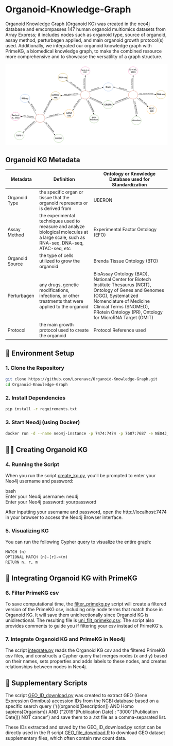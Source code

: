 # Organoid-Knowledge-Graph

Organoid Knowledge Graph (Organoid KG) was created in the neo4j database and emcompasses 147 human organoid multiomics datasets from Array Express; it includes nodes such as organoid type, source of organoid, assay method, perturbagen applied, and main organoid growth protocol(s) used. Additionally, we integrated our organoid knowledge graph with PrimeKG, a biomedical knowledge graph, to make the combined resource more comprehensive and to showcase the versatility of a graph structure. 

![Alt text](https://github.com/Lorenavc/Organoid-Knowledge-Graph/blob/main/images/Organoid%20KG%20example%20nodes.png)

## Organoid KG Metadata 

  | Metadata       | Definition      | Ontology or Knowledge Database used for Standardization       |
|------------------|--------------------|-------------------------------|
| Organoid Type         | the specific organ or tissue that the organoid represents or is derived from   | UBERON |
| Assay Method | the experimental techniques used to measure and analyze biological molecules at a large scale, such as RNA-seq, DNA-seq, ATAC-seq, etc        | Experimental Factor Ontology (EFO) |
| Organoid Source      | the type of cells utilized to grow the organoid  | Brenda Tissue Ontology (BTO) |
| Perturbagen | any drugs, genetic modifications, infections, or other treatments that were applied to the organoid | BioAssay Ontology (BAO), National Center for Biotech Institute Thesaurus (NCIT), Ontology of Genes and Genomes (OGG), Systematized Nomenclature of Medicine Clinical Terms (SNOMED), PRotein Ontology (PR), Ontology for MicroRNA Target (OMIT)  |
| Protocol | the main growth protocol used to create the organoid | Protocol Reference used | 

## 🌱 Environment Setup

### 1. Clone the Repository

```bash
git clone https://github.com/Lorenavc/Organoid-Knowledge-Graph.git
cd Organoid-Knowledge-Graph
```

### 2. Install Dependencies


```bash
pip install -r requirements.txt
```

### 3. Start Neo4j (using Docker)

```bash
docker run -d --name neo4j-instance -p 7474:7474 -p 7687:7687 -e NEO4J_AUTH=neo4j/yourpassword -v /creating_kg/ArrayExpress_metadata.csv:/data/ArrayExpress_metadata.csv neo4j:latest
```

## 🧑‍💻 Creating Organoid KG

### 4. Running the Script

When you run the script [create_kg.py](https://github.com/Lorenavc/Organoid-Knowledge-Graph/blob/main/creating_kg/create_kg.py), you’ll be prompted to enter your Neo4j username and password:

bash  
Enter your Neo4j username: neo4j  
Enter your Neo4j password: yourpassword

After inputting your username and password, open the http://localhost:7474 in your browser to access the Neo4j Browser interface.

### 5. Visualizing KG
You can run the following Cypher query to visualize the entire graph:

```cypher
MATCH (n)
OPTIONAL MATCH (n)-[r]->(m)
RETURN n, r, m
```

## 🧩 Integrating Organoid KG with PrimeKG 

### 6. Filter PrimeKG csv

To save computational time, the [filter_primekg.py](https://github.com/Lorenavc/Organoid-Knowledge-Graph/blob/main/integrating_kg/filter_primekg.py) script will create a filtered version of the PrimeKG csv, including only node terms that match those in Organoid KG. It will save them unidirectionally since Organoid KG is unidirectional. The resulting file is [uni_filt_primekg.csv](https://github.com/Lorenavc/Organoid-Knowledge-Graph/blob/main/integrating_kg/uni_filt_primekg.csv). The script also provides comments to guide you if filtering your csv instead of PrimeKG's. 

### 7. Integrate Organoid KG and PrimeKG in Neo4j 

The script [integrate.py](https://github.com/Lorenavc/Organoid-Knowledge-Graph/blob/main/integrating_kg/integrate.py) reads the Organoid KG csv and the filtered PrimeKG csv files, and constructs a Cypher query that merges nodes (x and y) based on their names, sets properties and adds labels to these nodes, and creates relationships between nodes in Neo4j.


## 📄 Supplementary Scripts

The script [GEO_ID_download.py](https://github.com/Lorenavc/Organoid-Knowledge-Graph/blob/main/supplementary_scripts/GEO_ID_download.py) was created to extract GEO (Gene Expression Omnibus) accession IDs from the NCBI database based on a specific search query ('(((organoid[Description]) AND Homo sapiens[Organism]) AND ("2019"[Publication Date] : "3000"[Publication Date])) NOT cancer') and save them to a .txt file as a comma-separated list.

These IDs extracted and saved by the GEO_ID_download.py script can be directly used in the R script [GEO_file_download.R](https://github.com/Lorenavc/Organoid-Knowledge-Graph/blob/main/supplementary_scripts/GEO_file_download.R) to download GEO dataset supplementary files, which often contain raw count data.

